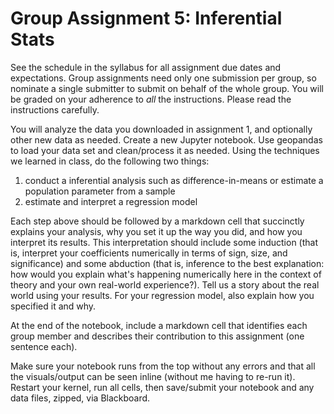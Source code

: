 # Group Assignment 5: Inferential Stats

See the schedule in the syllabus for all assignment due dates and expectations. Group assignments need only one submission per group, so nominate a single submitter to submit on behalf of the whole group. You will be graded on your adherence to *all* the instructions. Please read the instructions carefully.

You will analyze the data you downloaded in assignment 1, and optionally other new data as needed. Create a new Jupyter notebook. Use geopandas to load your data set and clean/process it as needed. Using the techniques we learned in class, do the following two things:

  1. conduct a inferential analysis such as difference-in-means or estimate a population parameter from a sample
  2. estimate and interpret a regression model

Each step above should be followed by a markdown cell that succinctly explains your analysis, why you set it up the way you did, and how you interpret its results. This interpretation should include some induction (that is, interpret your coefficients numerically in terms of sign, size, and significance) and some abduction (that is, inference to the best explanation: how would you explain what's happening numerically here in the context of theory and your own real-world experience?). Tell us a story about the real world using your results. For your regression model, also explain how you specified it and why.

At the end of the notebook, include a markdown cell that identifies each group member and describes their contribution to this assignment (one sentence each).

Make sure your notebook runs from the top without any errors and that all the visuals/output can be seen inline (without me having to re-run it). Restart your kernel, run all cells, then save/submit your notebook and any data files, zipped, via Blackboard.
